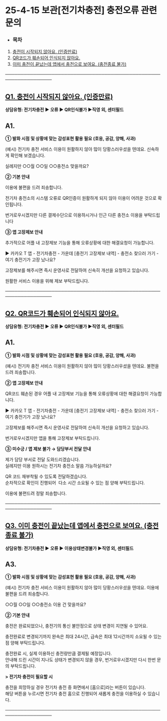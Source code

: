 # 25-4-15 보관[전기차충전] 충전오류 관련 문의

* ### **목차**

1. [충전이 시작되지 않아요. (인증만료)](#h_01J00AV9GZJBTSJHW74W1RH952)
2. [QR코드가 훼손되어 인식되지 않아요.](#01JN5M0DT1AC3MMMXWM7DYQ6ET)
3. [이미 충전이 끝났는데 앱에서 충전으로 보여요. (충전종료 불가)](#01JN5NBE0M7S0W417XPST23RYN)

─────────────────────────────────────────────────────────────────

[**Q1. 충전이 시작되지 않아요. (인증만료)**](#h_01JN5VV1C5EG2MKX5HJ9SVA4HY)
-------------------------------------------------------------

**상담유형: 전기차충전 ▶ 오류 ▶ QR인식불가 ▶직영 외, 센터필드**

**A1.**
-------

**① 발화 시점 및 상황에 맞는 감성표현 활용 필요 (호응, 공감, 양해, 사과)**

(예시) 전기차 충전 서비스 이용이 원활하지 않아 많이 당황스러우셨을 텐데요. 신속하게 확인해 보겠습니다.  
  
실례지만 ○○월 ○○일 ○○충전소 맞을까요?  
  
**② 기본 안내**

이용에 불편을 드려 죄송합니다.

전기차 충전소의 시스템 오류로 QR인증이 원활하게 되지 않아 이용이 어려운 것으로 확인됩니다.  
  
번거로우시겠지만 다른 결제수단으로 이용하시거나 인근 다른 충전소 이용을 부탁드립니다  
  
**③ 앱 고장제보 안내**

추가적으로 어플 내 고장제보 기능을 통해 오류상황에 대한 해결요청이 가능합니다.  
  
▶ 카카오 T 앱 - 전기차충전 - 가운데 [충전기 고장제보 내역] - 충전소 찾으러 가기 - 여기 충전기가 고장 났나요?  
  
고장제보를 해주시면 즉시 운영사로 전달하여 신속히 개선을 요청하고 있습니다.

원활한 서비스 이용을 위해 제보 부탁드립니다.

─────────────────────────────────────────────────────────────────

[**Q2. QR코드가 훼손되어 인식되지 않아요.**](#h_01JN5VV1C5EG2MKX5HJ9SVA4HY)
-------------------------------------------------------------

**상담유형: 전기차충전 ▶ 오류 ▶ QR인식불가 ▶직영 외, 센터필드**

**A1.**
-------

**① 발화 시점 및 상황에 맞는 감성표현 활용 필요 (호응, 공감, 양해, 사과)**

(예시) 전기차 충전 서비스 이용이 원활하지 않아 많이 당황스러우셨을 텐데요. 불편을 드려 죄송합니다.  
  
**② 앱 고장제보 안내**

QR코드 훼손된 경우 어플 내 고장제보 기능을 통해 오류상황에 대한 해결요청이 가능합니다.  
  
▶ 카카오 T 앱 - 전기차충전 - 가운데 [충전기 고장제보 내역] - 충전소 찾으러 가기 - 여기 충전기가 고장 났나요?  
  
고장제보를 해주시면 즉시 운영사로 전달하여 신속히 개선을 요청하고 있습니다.

번거로우시겠지만 앱을 통해 고장제보 부탁드립니다.  
  
**③ 미수긍 / 앱 제보 불가 → 담당부서 전달 안내**

제가 담당 부서로 전달 도와드리겠습니다.  
실례지만 이용 원하시는 전기차 충전소 말씀 가능하실까요?  
  
QR 코드 재부착될 수 있도록 전달하겠습니다.  
순차적으로 확인이 진행되어  다소 시간 소요될 수 있는 점 양해 부탁드립니다.  
  
이용에 불편드려 정말 죄송합니다.

─────────────────────────────────────────────────────────────────

[**Q3. 이미 충전이 끝났는데 앱에서 충전으로 보여요. (충전종료 불가)**](#h_01JN5VV1C5EG2MKX5HJ9SVA4HY)
----------------------------------------------------------------------------

**상담유형: 전기차충전 ▶ 오류 ▶ 이용상태변경불가 ▶직영 외, 센터필드**

**A3.**
-------

**① 발화 시점 및 상황에 맞는 감성표현 활용 필요 (호응, 공감, 양해, 사과)**

(예시) 전기차 충전 서비스 이용이 원활하지 않아 많이 당황스러우셨을 텐데요. 이용에 불편을 드려 죄송합니다.  
  
○○월 ○○일 ○○충전소 이용 건 맞을까요?  
  
**② 기본 안내**

충전은 완료되었으나, 충전기의 통신 불안정으로 상태 변경이 지연될 수 있어요.

충전완료로 변경되기까지 완속은 최대 24시간, 급속은 최대 12시간까지 소요될 수 있는 점 양해 부탁드립니다.  
  
충전완료 시, 실제 이용하신 충전량만큼 결제될 예정입니다.  
안내해 드린 시간이 지나도 상태가 변경되지 않을 경우, 번거로우시겠지만 다시 한번 문의 부탁드립니다.  
  
**> 전기차 충전이 필요할 시**

충전을 희망하실 경우 전기차 충전 중 화면에서 [홈으로]라는 버튼이 있습니다.  
해당 버튼을 누르시면 전기차 충전 홈으로 진행되어 새롭게 충전을 이용하실 수 있습니다.

─────────────────────────────────────────────────────────────────